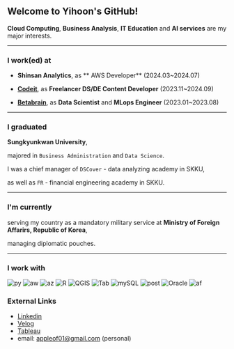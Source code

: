 ## Welcome to Yihoon's GitHub!

**Cloud Computing**, **Business Analysis**, **IT Education** and **AI services** are my major interests.

---

### I work(ed) at

- **Shinsan Analytics**, as ** AWS Developer** (2024.03~2024.07)
  
- **[Codeit](https://www.codeit.kr/)**, as **Freelancer DS/DE Content Developer** (2023.11~2024.09)

- **[Betabrain](https://www.betabrain.co.kr/)**, as **Data Scientist** and **MLops Engineer** (2023.01~2023.08)

---

### I graduated

**Sungkyunkwan University**,

majored in `Business Administration` and `Data Science`.

I was a chief manager of `DSCover` - data analyzing academy in SKKU,

 as well as `FR` - financial engineering academy in SKKU.

---

### I'm currently
serving my country as a mandatory military service at **Ministry of Foreign Affarirs, Republic of Korea**,

managing diplomatic pouches.

---

### I work with
![py](https://img.shields.io/badge/-Python-F08027)
![aw](https://img.shields.io/badge/-AWS-D07047)
![az](https://img.shields.io/badge/-Azure-0EB8E0)
![R](https://img.shields.io/badge/-R-76AADB)
![QGIS](https://img.shields.io/badge/-QGIS-76A32A)
![Tab](https://img.shields.io/badge/-Tableau-468CBB)
![mySQL](https://img.shields.io/badge/-mySQL-124469)
![post](https://img.shields.io/badge/-postgreSQL-3E6288)
![Oracle](https://img.shields.io/badge/-Oracle-bb1111)
![af](https://img.shields.io/badge/-Airflow-11bbbb)


### External Links
* [Linkedin](https://www.linkedin.com/in/yihoon-j/)
* [Velog](https://velog.io/@appleof01/posts)
* [Tableau](https://public.tableau.com/app/profile/yihoon)
* email: appleof01@gmail.com (personal)
